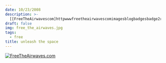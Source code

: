 ```yaml
---
date: 10/23/2008
description: >-
  [[FreeTheAirwavescom]httpwwwfreetheairwavescomimagesblogbadgesbadge2revjpg]httpswebarchiveorgweb2009...
draft: false
img: free_the_airwaves.jpg
tags:
  - free
title: unleash the space
---
```


[![FreeTheAirwaves.com](http://www.freetheairwaves.com/images/blog_badges/badge2_rev.jpg)](https://web.archive.org/web/20090207105849/http://freetheairwaves.com/)
